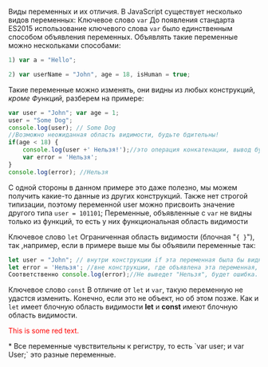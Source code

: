 Виды переменных и их отличия.
В JavaScript существует несколько видов переменных:
Ключевое слово `var` 
До появления стандарта ES2015 использование ключевого слова `var` было единственным способом объявления переменных. Объявлять такие переменные можно нескольками способами:
```js
1) var a = "Hello";
```
```js
2) var userName = "John", age = 18, isHuman = true;
```
Такие переменные можно изменять, они видны из любых конструкций, _кроме Функций_, разберем на примере:
```js
var user = "John"; var age = 1;
user = "Some Dog";
console.log(user); // Some Dog
//Возможно неожиданная область видимости, будьте бдительны!
if(age < 18) {
    console.log(user +' Нельзя!');//это операция конкатенации, вывод будет таким: Some Dog Нельзя!
    var error = 'Нельзя';
}
console.log(error); //Нельзя
```
С одной стороны в данном примере это даже полезно, мы можем получить какие-то данные из других конструкций.
Также нет строгой типизации, поэтому переменной user можно присвоить значение другого типа `user = 101101`;
Переменные, объявленные с `var` не видны только из функций, то есть у них функциональная область видимости

Ключевое слово `let`
Ограниченная область видимости (блочная "`{ }`"), так ,например, если в примере выше мы бы объявили переменные так:
```js
let user = "John"; // внутри конструкции if эта переменная была бы видна
let error = 'Нельзя'; //вне конструкции, где объявлена эта переменная, её не будет видно. 
Соответственно console.log(error);//Не выведет "Нельзя", будет ошибка.
```
Ключевое слово `const`
В отличие от `let` и `var`, такую переменную не удастся изменить. Конечно, если это не объект, но об этом позже. Как и `let` имеет блочную область видимости
**let** и **const** имеют блочную область видимости.
<p style='color:red'>This is some red text.</p>
* Все переменные чувствительны к регистру, то есть `var user; и var User;` это разные переменные.